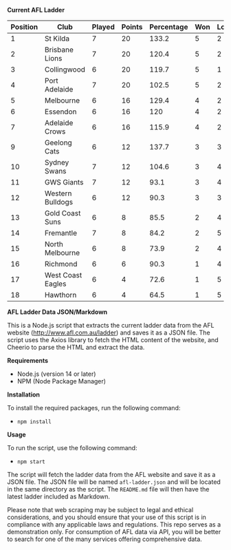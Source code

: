 **Current AFL Ladder**

| Position | Club | Played | Points | Percentage | Won | Lost | Drawn | PF | PA |
| -------- | ---- | ------ | ------ | ---------- | --- | ---- | ----- | -- | -- |
| 1 | St Kilda | 7 | 20 | 133.2 | 5 | 2 | 0 | 586 | 440 |
| 2 | Brisbane Lions | 7 | 20 | 120.4 | 5 | 2 | 0 | 709 | 589 |
| 3 | Collingwood | 6 | 20 | 119.7 | 5 | 1 | 0 | 566 | 473 |
| 4 | Port Adelaide | 7 | 20 | 102.5 | 5 | 2 | 0 | 604 | 589 |
| 5 | Melbourne | 6 | 16 | 129.4 | 4 | 2 | 0 | 630 | 487 |
| 6 | Essendon | 6 | 16 | 120 | 4 | 2 | 0 | 575 | 479 |
| 7 | Adelaide Crows | 6 | 16 | 115.9 | 4 | 2 | 0 | 591 | 510 |
| 9 | Geelong Cats | 6 | 12 | 137.7 | 3 | 3 | 0 | 632 | 459 |
| 10 | Sydney Swans | 7 | 12 | 104.6 | 3 | 4 | 0 | 641 | 613 |
| 11 | GWS Giants | 7 | 12 | 93.1 | 3 | 4 | 0 | 597 | 641 |
| 12 | Western Bulldogs | 6 | 12 | 90.3 | 3 | 3 | 0 | 436 | 483 |
| 13 | Gold Coast Suns | 6 | 8 | 85.5 | 2 | 4 | 0 | 461 | 539 |
| 14 | Fremantle | 7 | 8 | 84.2 | 2 | 5 | 0 | 540 | 641 |
| 15 | North Melbourne | 6 | 8 | 73.9 | 2 | 4 | 0 | 436 | 590 |
| 16 | Richmond | 6 | 6 | 90.3 | 1 | 4 | 1 | 455 | 504 |
| 17 | West Coast Eagles | 6 | 4 | 72.6 | 1 | 5 | 0 | 470 | 647 |
| 18 | Hawthorn | 6 | 4 | 64.5 | 1 | 5 | 0 | 378 | 586 |

**AFL Ladder Data JSON/Markdown**

This is a Node.js script that extracts the current ladder data from the AFL website (http://www.afl.com.au/ladder) and saves it as a JSON file. The script uses the Axios library to fetch the HTML content of the website, and Cheerio to parse the HTML and extract the data.

**Requirements**

- Node.js (version 14 or later)
- NPM (Node Package Manager)

**Installation**

To install the required packages, run the following command:

 - `npm install`

**Usage**

To run the script, use the following command:

 - `npm start`

The script will fetch the ladder data from the AFL website and save it as a JSON file. The JSON file will be named `afl-ladder.json` and will be located in the same directory as the script. The `README.md` file will then have the latest ladder included as Markdown.

Please note that web scraping may be subject to legal and ethical considerations, and you should ensure that your use of this script is in compliance with any applicable laws and regulations. This repo serves as a demonstration only. For consumption of AFL data via API, you will be better to search for one of the many services offering comprehensive data.
